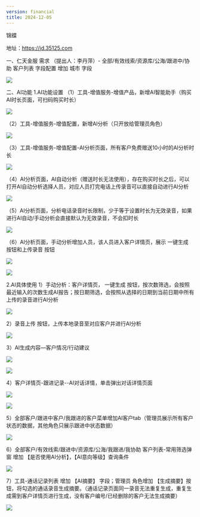 ```yaml
---
version: financial
title: 2024-12-05
---
```

锦蝶

地址：https://jd.35125.com

一、仁天金服 需求 （提出人：李丹萍）-
全部/有效线索/资源库/公海/跟进中/协助 客户列表 字段配置 增加 城市 字段

![](https://jinchen-oss.oss-cn-hangzhou.aliyuncs.com/jinchen/docs/20241205/%E5%9B%BE%E7%89%871.png)

二、AI功能
1.AI功能设置
（1）工具-增值服务-增值产品，新增AI智能助手（购买AI时长页面，可扫码购买时长）

![](https://jinchen-oss.oss-cn-hangzhou.aliyuncs.com/jinchen/docs/20241205/%E5%9B%BE%E7%89%872.png)

（2）工具-增值服务-增值配置，新增AI分析（只开放给管理员角色）

![](https://jinchen-oss.oss-cn-hangzhou.aliyuncs.com/jinchen/docs/20241205/%E5%9B%BE%E7%89%873.png)

（3）工具-增值服务-增值配置-AI分析页面，所有客户免费赠送10小时的AI分析时长

![](https://jinchen-oss.oss-cn-hangzhou.aliyuncs.com/jinchen/docs/20241205/%E5%9B%BE%E7%89%874.png)

（4）AI分析页面，AI自动分析（赠送时长无法使用），存在购买时长之后，可以打开AI自动分析选择人员，对应人员打完电话上传录音可以直接自动进行AI分析

![](https://jinchen-oss.oss-cn-hangzhou.aliyuncs.com/jinchen/docs/20241205/%E5%9B%BE%E7%89%875.png)

（5）AI分析页面，分析电话录音时长限制，少于等于设置时长为无效录音，如果进行AI自动/手动分析会直接默认为无效录音，不会扣时长

![](https://jinchen-oss.oss-cn-hangzhou.aliyuncs.com/jinchen/docs/20241205/%E5%9B%BE%E7%89%876.png)

（6）AI分析页面，手动分析增加人员，该人员进入客户详情页，展示 一键生成 按钮和上传录音 按钮 

![](https://jinchen-oss.oss-cn-hangzhou.aliyuncs.com/jinchen/docs/20241205/%E5%9B%BE%E7%89%877.png)

![](https://jinchen-oss.oss-cn-hangzhou.aliyuncs.com/jinchen/docs/20241205/%E5%9B%BE%E7%89%878.png)

2.AI具体使用
1）手动分析：客户详情页，
一键生成 按钮，按次数筛选，会按照最近输入的次数生成AI报告；按日期筛选，会按照从选择的日期到当前日期中所有上传的录音进行AI分析

![](https://jinchen-oss.oss-cn-hangzhou.aliyuncs.com/jinchen/docs/20241205/%E5%9B%BE%E7%89%879.png)

2）录音上传 按钮，上传本地录音至对应客户并进行AI分析

![](https://jinchen-oss.oss-cn-hangzhou.aliyuncs.com/jinchen/docs/20241205/%E5%9B%BE%E7%89%8710.png)

3）AI生成内容—客户情况/行动建议

![](https://jinchen-oss.oss-cn-hangzhou.aliyuncs.com/jinchen/docs/20241205/%E5%9B%BE%E7%89%8711.png)

![](https://jinchen-oss.oss-cn-hangzhou.aliyuncs.com/jinchen/docs/20241205/%E5%9B%BE%E7%89%8712.png)

4）客户详情页-跟进记录--AI对话详情，单击弹出对话详情页面

![](https://jinchen-oss.oss-cn-hangzhou.aliyuncs.com/jinchen/docs/20241205/%E5%9B%BE%E7%89%8713.png)

![](https://jinchen-oss.oss-cn-hangzhou.aliyuncs.com/jinchen/docs/20241205/%E5%9B%BE%E7%89%8714.png)

5）全部客户/跟进中客户/我跟进的客户菜单增加AI客户tab（管理员展示所有客户状态的数据，其他角色只展示跟进中状态数据）

![](https://jinchen-oss.oss-cn-hangzhou.aliyuncs.com/jinchen/docs/20241205/%E5%9B%BE%E7%89%8715.png)

6）全部客户/有效线索/跟进中/资源库/公海/我跟进/我协助  客户列表-常用筛选弹窗 增加 【是否使用AI分析】，【AI意向等级】查询条件

![](https://jinchen-oss.oss-cn-hangzhou.aliyuncs.com/jinchen/docs/20241205/%E5%9B%BE%E7%89%8716.png)

7）工具-通话记录列表 增加 【AI摘要】 字段；管理员 角色增加 【生成摘要】按钮，将勾选的通话录音生成摘要。（通话记录页面同一录音无法重复生成，重复生成需到客户详情页进行生成，没有客户编号/已经删除的客户无法生成摘要）

![](https://jinchen-oss.oss-cn-hangzhou.aliyuncs.com/jinchen/docs/20241205/%E5%9B%BE%E7%89%8717.png)